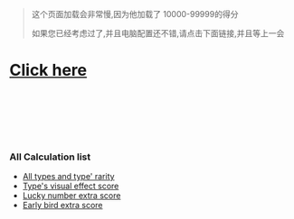 



> 这个页面加载会非常慢,因为他加载了 10000-99999的得分
>
> 如果您已经考虑过了,并且电脑配置还不错,请点击下面链接,并且等上一会



# [Click here](/zh-cn/score.md)

<br/><br/><br/><br/><br/>





### All Calculation list

- [All types and type' rarity](/type)
- [Type's visual effect score](/Visual)
- [Lucky number  extra score](/lucky)
- [Early bird extra score](/early)

